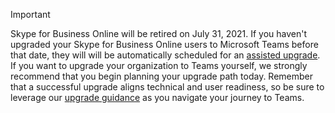> [!IMPORTANT]
> Skype for Business Online will be retired on July 31, 2021. If you haven't upgraded your Skype for Business Online users to Microsoft Teams before that date, they will will be automatically scheduled for an [assisted upgrade](/microsoftteams/upgrade-assisted). If you want to upgrade your organization to Teams yourself, we strongly recommend that you begin planning your upgrade path today. Remember that a successful upgrade aligns technical and user readiness, so be sure to leverage our [upgrade guidance](/microsoftteams/upgrade-start-here) as you navigate your journey to Teams.

